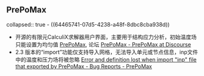 ## PrePoMax
collapsed:: true
	- ((64465741-07d5-4238-a48f-8dbc8cba938d))
- 开源的有限元CalculiX求解器用户界面，主要用于结构应力分析，初始温度场只能设置为均匀值 [PrePoMax](https://prepomax.fs.um.si/), 论坛 [PrePoMax - PrePoMax at Discourse](https://prepomax.discourse.group/)
- 2.3 版本的“import”功能仅支持导入网格，无法导入单元或节点信息，inp文件中的温度和压力场将被忽略 [Error and definition lost when import "inp" file that exported by PrePoMax - Bug Reports - PrePoMax](https://prepomax.discourse.group/t/error-and-definition-lost-when-import-inp-file-that-exported-by-prepomax/2647)